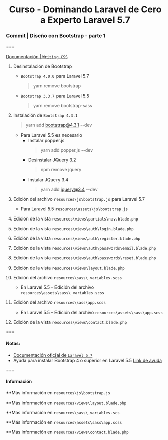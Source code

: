 
<!-- title -->
<h1 align="center">Curso - Dominando Laravel de Cero a Experto Laravel 5.7</h1>
<!-- end title -->

<!-- commit name -->
### Commit | __Diseño con Bootstrap - parte 1__
<!-- end commit name -->
===
<!-- official documentation -->
[Documentación | `Writing CSS`](https://laravel.com/docs/5.7/frontend#writing-css)
<!-- end official documentation -->

<!-- commit instructions -->
1. Desinstalación de Bootstrap
    - `Bootstrap 4.0.0` para Laravel 5.7
        > yarn remove bootstrap
    - `Bootstrap 3.3.7` para Laravel 5.5
        > yarn remove bootstrap-sass
2. Instalación de `Bootstrap 4.3.1`
    > yarn add bootstrap@4.3.1 --dev

    - Para Laravel 5.5 es necesario 
        - Instalar  popper.js
            > yarn add popper.js --dev
        - Desinstalar JQuery 3.2
            > npm remove jquery
        - Instalar JQuery 3.4
            > yarn add jquery@3.4 --dev
  3. Edición del archivo `resources\js\bootstrap.js` para Laravel 5.7
      - Para Laravel 5.5 `resources\assets\js\bootstrap.js`
  4. Edición de la vista `resources\views\partials\nav.blade.php`
  5. Edición de la vista `resources\views\auth\login.blade.php`
  6. Edición de la vista `resources\views\auth\register.blade.php`
  7. Edición de la vista `resources\views\auth\passwords\email.blade.php`
  8. Edición de la vista `resources\views\auth\passwords\reset.blade.php`
  9. Edición de la vista `resources\views\layout.blade.php`
  10. Edición del archivo `resources\sass\_variables.scss`
      - En Laravel 5.5 - Edición del archivo `resources\assets\sass\_variables.scss`
  11. Edición del archivo `resources\sass\app.scss`
      - En Laravel 5.5 - Edición del archivo `resources\assets\sass\app.scss`
  12. Edición de la vista `resources\views\contact.blade.php`
<!-- end commit instructions -->
===
<!-- notes -->
#### Notas:
  - [Documentación oficial de `Laravel 5.7`](https://laravel.com/docs/5.7)
  - Ayuda para instalar Bootstrap 4 o superior en Laravel 5.5 [Link de ayuda](https://blog.javymarmol.com/instalar-booststrap-4-en-laravel-5-5/)
<!-- end notes -->
===
<!-- information -->
#### Información
**Más información en `resources\js\bootstrap.js`

**Más información en `resources\views\layout.blade.php`

**Más información en `resources\sass\_variables.scs`

**Más información en `resources\assets\sass\app.scss`

**Más información en `resources\views\contact.blade.php`
<!-- end information -->